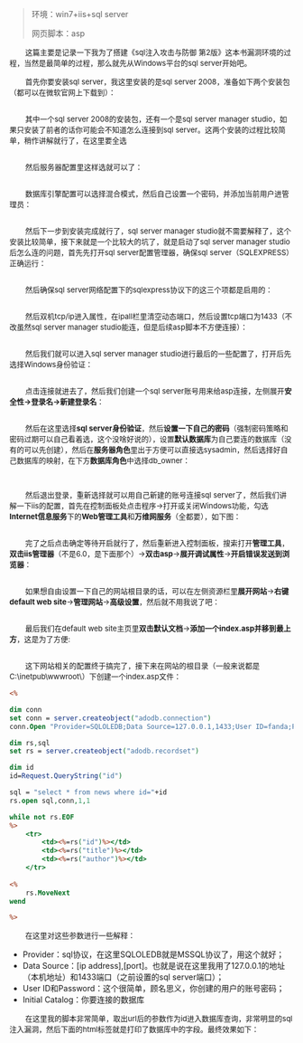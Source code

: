 > 环境：win7+iis+sql server
>
> 网页脚本：asp

&emsp;&emsp;<font size=2>这篇主要是记录一下我为了搭建《sql注入攻击与防御 第2版》这本书漏洞环境的过程，当然是最简单的过程，那么就先从Windows平台的sql server开始吧。</font></br>

&emsp;&emsp;<font size=2>首先你要安装sql server，我这里安装的是sql server 2008，准备如下两个安装包（都可以在微软官网上下载到）：</font></br>

![]()

&emsp;&emsp;<font size=2>其中一个sql server 2008的安装包，还有一个是sql server manager studio，如果只安装了前者的话你可能会不知道怎么连接到sql server。这两个安装的过程比较简单，稍作讲解就行了，在这里要全选</font></br>

![]()

&emsp;&emsp;<font size=2>然后服务器配置里这样选就可以了：</font></br>

![]()

&emsp;&emsp;<font size=2>数据库引擎配置可以选择混合模式，然后自己设置一个密码，并添加当前用户进管理员：</font></br>

![]()

&emsp;&emsp;<font size=2>然后下一步到安装完成就行了，sql server manager studio就不需要解释了，这个安装比较简单，接下来就是一个比较大的坑了，就是启动了sql server manager studio后怎么连的问题，首先先打开sql server配置管理器，确保sql server（SQLEXPRESS）正确运行：</font></br>

![]()

&emsp;&emsp;<font size=2>然后确保sql server网络配置下的sqlexpress协议下的这三个项都是启用的：</font></br>

![]()

&emsp;&emsp;<font size=2>然后双机tcp/ip进入属性，在ipall栏里清空动态端口，然后设置tcp端口为1433（不改虽然sql server manager studio能连，但是后续asp脚本不方便连接）：</font></br>

![]()

&emsp;&emsp;<font size=2>然后我们就可以进入sql server manager studio进行最后的一些配置了，打开后先选择Windows身份验证：</font></br>

![]()

&emsp;&emsp;<font size=2>点击连接就进去了，然后我们创建一个sql server账号用来给asp连接，左侧展开**安全性->登录名->新建登录名**：</font></br>

![]()

&emsp;&emsp;<font size=2>然后在这里选择**sql server身份验证**，然后**设置一下自己的密码**（强制密码策略和密码过期可以自己看着选，这个没啥好说的），设置**默认数据库**为自己要连的数据库（没有的可以先创建），然后在**服务器角色**里出于方便可以直接选sysadmin，然后选择好自己数据库的映射，在下方**数据库角色**中选择db_owner：</font></br>

![]()

![]()

&emsp;&emsp;<font size=2>然后退出登录，重新选择就可以用自己新建的账号连接sql server了，然后我们讲解一下iis的配置，首先在控制面板处点击程序->打开或关闭Windows功能，勾选**Internet信息服务**下的**Web管理工具**和**万维网服务**（全都要），如下图：</font></br>

![]()

&emsp;&emsp;<font size=2>完了之后点击确定等待开启就行了，然后重新进入控制面板，搜索打开**管理工具**，**双击iis管理器**（不是6.0，是下面那个）->**双击asp**->**展开调试属性**->**开启错误发送到浏览器**：</font></br>

![]()

&emsp;&emsp;<font size=2>如果想自由设置一下自己的网站根目录的话，可以在左侧资源栏里**展开网站**->**右键default web site**->**管理网站**->**高级设置**，然后就不用我说了吧：</font></br>

![]()

&emsp;&emsp;<font size=2>最后我们在default web site主页里**双击默认文档**->**添加一个index.asp并移到最上方**，这是为了方便:</font></br>

![]()

&emsp;&emsp;<font size=2>这下网站相关的配置终于搞完了，接下来在网站的根目录（一般来说都是C:\inetpub\wwwroot\）下创建一个index.asp文件：</font></br>

```asp
<%

dim conn 
set conn = server.createobject("adodb.connection") 
conn.Open "Provider=SQLOLEDB;Data Source=127.0.0.1,1433;User ID=fanda;Password=root;Initial Catalog=newsdb"

dim rs,sql 
set rs = server.createobject("adodb.recordset") 

dim id
id=Request.QueryString("id")

sql = "select * from news where id="+id 
rs.open sql,conn,1,1 

while not rs.EOF
%>
    <tr>
        <td><%=rs("id")%></td>
        <td><%=rs("title")%></td>
        <td><%=rs("author")%></td>
    </tr>
    
<%
    rs.MoveNext
wend

%>
```

&emsp;&emsp;<font size=2>在这里对这些参数进行一些解释：</font></br>

- Provider：sql协议，在这里SQLOLEDB就是MSSQL协议了，用这个就好；
- Data Source：[ip address],[port]。也就是说在这里我用了127.0.0.1的地址（本机地址）和1433端口（之前设置的sql server端口）；
- User ID和Password：这个很简单，顾名思义，你创建的用户的账号密码；
- Initial Catalog：你要连接的数据库

&emsp;&emsp;<font size=2>在这里我的脚本非常简单，取出url后的参数作为id进入数据库查询，非常明显的sql注入漏洞，然后下面的html标签就是打印了数据库中的字段。最终效果如下：</font></br>

![]()